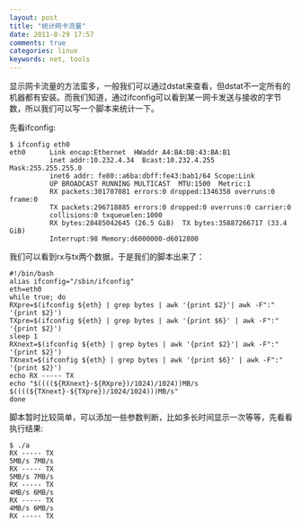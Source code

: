 ```yaml
---
layout: post
title: "统计网卡流量"
date: 2011-8-29 17:57
comments: true
categories: linux
keywords: net, tools
---
```


显示网卡流量的方法蛮多，一般我们可以通过dstat来查看，但dstat不一定所有的机器都有安装。而我们知道，通过ifconfig可以看到某一网卡发送与接收的字节数，所以我们可以写一个脚本来统计一下。

先看ifconfig:

    $ ifconfig eth0  
    eth0      Link encap:Ethernet  HWaddr A4:BA:DB:43:BA:B1  
              inet addr:10.232.4.34  Bcast:10.232.4.255  Mask:255.255.255.0  
              inet6 addr: fe80::a6ba:dbff:fe43:bab1/64 Scope:Link  
              UP BROADCAST RUNNING MULTICAST  MTU:1500  Metric:1  
              RX packets:301707081 errors:0 dropped:1346358 overruns:0 frame:0  
              TX packets:296718885 errors:0 dropped:0 overruns:0 carrier:0  
              collisions:0 txqueuelen:1000  
              RX bytes:28485042645 (26.5 GiB)  TX bytes:35887266717 (33.4 GiB)  
              Interrupt:98 Memory:d6000000-d6012800  

我们可以看到rx与tx两个数据，于是我们的脚本出来了：

    #!/bin/bash
    alias ifconfig="/sbin/ifconfig"
    eth=eth0
    while true; do
    RXpre=$(ifconfig ${eth} | grep bytes | awk '{print $2}'| awk -F":" '{print $2}')
    TXpre=$(ifconfig ${eth} | grep bytes | awk '{print $6}' | awk -F":" '{print $2}')
    sleep 1
    RXnext=$(ifconfig ${eth} | grep bytes | awk '{print $2}'| awk -F":" '{print $2}')
    TXnext=$(ifconfig ${eth} | grep bytes | awk '{print $6}' | awk -F":" '{print $2}')
    echo RX ----- TX
    echo "$((((${RXnext}-${RXpre})/1024)/1024))MB/s $((((${TXnext}-${TXpre})/1024/1024)))MB/s"
    done

脚本暂时比较简单，可以添加一些参数判断，比如多长时间显示一次等等，先看看执行结果:

    $ ./a  
    RX ----- TX  
    5MB/s 7MB/s  
    RX ----- TX  
    5MB/s 7MB/s  
    RX ----- TX  
    4MB/s 6MB/s  
    RX ----- TX  
    4MB/s 6MB/s  
    RX ----- TX  

